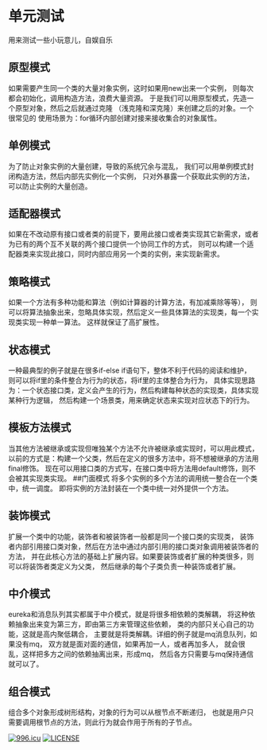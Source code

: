 # 单元测试
用来测试一些小玩意儿，自娱自乐

## 原型模式
如果需要产生同一个类的大量对象实例，这时如果用new出来一个实例，
则每次都会初始化，调用构造方法，浪费大量资源。
于是我们可以用原型模式，先造一个原型对象，然后之后就通过克隆
（浅克隆和深克隆）来创建之后的对象。一个很常见的
使用场景为：for循环内部创建对接来接收集合的对象属性。
## 单例模式
为了防止对象实例的大量创建，导致的系统冗余与混乱，
我们可以用单例模式封闭构造方法，然后内部先实例化一个实例，
只对外暴露一个获取此实例的方法，可以防止实例的大量创造。
## 适配器模式
如果在不改动原有接口或者类的前提下，要用此接口或者类实现其它新需求，或者为已有的两个互不关联的两个接口提供一个协同工作的方式，
则可以构建一个适配器类来实现此接口，同时内部应用另一个类的实例，来实现新需求。
## 策略模式
如果一个方法有多种功能和算法（例如计算器的计算方法，有加减乘除等等），
则可以将算法抽象出来，忽略具体实现，然后定义一些具体算法的实现类，每一个实现类实现一种单一算法。
这样就保证了高扩展性。
## 状态模式
一种最典型的例子就是在很多if-else if语句下，整体不利于代码的阅读和维护，
则可以将if里的条件整合为行为的状态，将if里的主体整合为行为，
具体实现思路为：一个状态接口类，定义会产生的行为，然后构建每种状态的实现类，具体实现某种行为逻辑，
然后构建一个场景类，用来确定状态来实现对应状态下的行为。
## 模板方法模式
当其他方法被继承或实现但唯独某个方法不允许被继承或实现时，可以用此模式，以前的方式是：构建一个父类，然后在定义的很多方法中，将不想被继承的方法用final修饰。
现在可以用接口类的方式写，在接口类中将方法用default修饰，则不会被其实现类实现。
##门面模式
将多个实例的多个方法的调用统一整合在一个类中，统一调度。
即将实例的方法封装在一个类中统一对外提供一个方法。
## 装饰模式
扩展一个类中的功能，装饰者和被装饰者一般都是同一个接口类的实现类，
装饰者内部引用接口类对象，然后在方法中通过内部引用的接口类对象调用被装饰者的方法，
并在此核心方法的基础上扩展内容。如果要装饰或者扩展的种类很多，则可以将装饰者类定义为父类，
然后继承的每个子类负责一种装饰或者扩展。
## 中介模式
eureka和消息队列其实都属于中介模式，就是将很多相依赖的类解耦，
将这种依赖抽象出来变为第三方，即由第三方来管理这些依赖，
类的内部只关心自己的功能，这就是高内聚低耦合，
主要就是将类解耦。详细的例子就是mq消息队列，如果没有mq，
双方就是面对面的通信，如果再加一人，或者再加多人，
就会很乱，这样把多方之间的依赖抽离出来，形成mq，
然后各方只需要与mq保持通信就可以了。
## 组合模式
组合多个对象形成树形结构，对象的行为可以从根节点不断递归，
也就是用户只需要调用根节点的方法，则此行为就会作用于所有的子节点。

[![996.icu](https://img.shields.io/badge/link-996.icu-red.svg)](https://996.icu)
[![LICENSE](https://img.shields.io/badge/license-Anti%20996-blue.svg)](https://github.com/996icu/996.ICU/blob/master/LICENSE)
